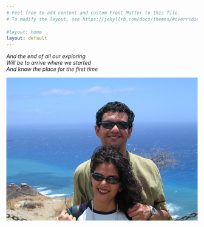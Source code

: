 ```yaml
---
# Feel free to add content and custom Front Matter to this file.
# To modify the layout, see https://jekyllrb.com/docs/themes/#overriding-theme-defaults

#layout: home
layout: default
---
```


_And the end of all our exploring_\
_Will be to arrive where we started_\
_And know the place for the first time_

![Welcome picture](/images/AbhiSejalOnDiamondHeadSMALL.jpg)